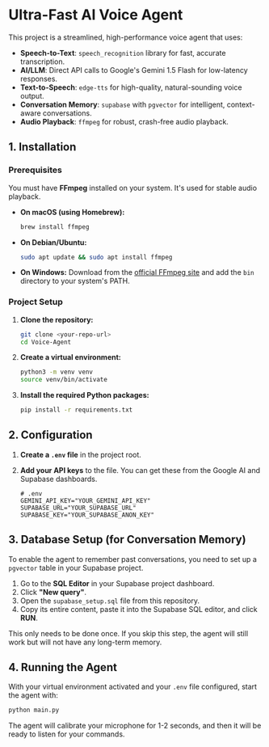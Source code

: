 # Ultra-Fast AI Voice Agent

This project is a streamlined, high-performance voice agent that uses:
- **Speech-to-Text**: `speech_recognition` library for fast, accurate transcription.
- **AI/LLM**: Direct API calls to Google's Gemini 1.5 Flash for low-latency responses.
- **Text-to-Speech**: `edge-tts` for high-quality, natural-sounding voice output.
- **Conversation Memory**: `supabase` with `pgvector` for intelligent, context-aware conversations.
- **Audio Playback**: `ffmpeg` for robust, crash-free audio playback.

## 1. Installation

### Prerequisites
You must have **FFmpeg** installed on your system. It's used for stable audio playback.

- **On macOS (using Homebrew):**
  ```bash
  brew install ffmpeg
  ```
- **On Debian/Ubuntu:**
  ```bash
  sudo apt update && sudo apt install ffmpeg
  ```
- **On Windows:**
  Download from the [official FFmpeg site](https://ffmpeg.org/download.html) and add the `bin` directory to your system's PATH.

### Project Setup
1.  **Clone the repository:**
    ```bash
    git clone <your-repo-url>
    cd Voice-Agent
    ```
2.  **Create a virtual environment:**
    ```bash
    python3 -m venv venv
    source venv/bin/activate
    ```
3.  **Install the required Python packages:**
    ```bash
    pip install -r requirements.txt
    ```

## 2. Configuration

1.  **Create a `.env` file** in the project root.
2.  **Add your API keys** to the file. You can get these from the Google AI and Supabase dashboards.

    ```env
    # .env
    GEMINI_API_KEY="YOUR_GEMINI_API_KEY"
    SUPABASE_URL="YOUR_SUPABASE_URL"
    SUPABASE_KEY="YOUR_SUPABASE_ANON_KEY"
    ```

## 3. Database Setup (for Conversation Memory)

To enable the agent to remember past conversations, you need to set up a `pgvector` table in your Supabase project.

1.  Go to the **SQL Editor** in your Supabase project dashboard.
2.  Click **"New query"**.
3.  Open the `supabase_setup.sql` file from this repository.
4.  Copy its entire content, paste it into the Supabase SQL editor, and click **RUN**.

This only needs to be done once. If you skip this step, the agent will still work but will not have any long-term memory.

## 4. Running the Agent

With your virtual environment activated and your `.env` file configured, start the agent with:

```bash
python main.py
```

The agent will calibrate your microphone for 1-2 seconds, and then it will be ready to listen for your commands. 